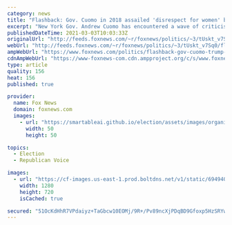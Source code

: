 ```yaml
---
category: news
title: "Flashback: Gov. Cuomo in 2018 assailed 'disrespect for women' by 'sexist and disgusting' Trump administration"
excerpt: "New York Gov. Andrew Cuomo has encountered a wave of criticism as multiple allegations that he made unwanted sexual advances have surfaced in recent days. "
publishedDateTime: 2021-03-03T10:03:33Z
originalUrl: "http://feeds.foxnews.com/~r/foxnews/politics/~3/tUskt_v7Sq0/flashback-gov-cuomo-trump-disrespect-women"
webUrl: "http://feeds.foxnews.com/~r/foxnews/politics/~3/tUskt_v7Sq0/flashback-gov-cuomo-trump-disrespect-women"
ampWebUrl: "https://www.foxnews.com/politics/flashback-gov-cuomo-trump-disrespect-women.amp"
cdnAmpWebUrl: "https://www-foxnews-com.cdn.ampproject.org/c/s/www.foxnews.com/politics/flashback-gov-cuomo-trump-disrespect-women.amp"
type: article
quality: 156
heat: 156
published: true

provider:
  name: Fox News
  domain: foxnews.com
  images:
    - url: "https://smartableai.github.io/election/assets/images/organizations/foxnews.com-50x50.jpg"
      width: 50
      height: 50

topics:
  - Election
  - Republican Voice

images:
  - url: "https://cf-images.us-east-1.prod.boltdns.net/v1/static/694940094001/c8cee078-4cf1-4f71-b6c7-8a1e5d1a3233/21f457fd-bc4f-4d32-a8ba-e6c17d461d40/1280x720/match/image.jpg"
    width: 1280
    height: 720
    isCached: true

secured: "51OcKdHhR7VPdaiyz+TaGbcw10EOMj/9R+/Pv89ncXjPDqBD9Gfoxp5HzSRYwMG9GaVhm/aCJPCsDCX0i5dTUVIY4TYZdP6VWze5L3lAHwwsdLe/prISOZHvQoqGYq7Vd3B7YCf3wG+F8m6hXw36tzq4suJrNt5Xuk2bZX+EhgXjh5+/tzyu5mu0rK/sOJlosZ5OOzpj/0AqJu76QK8d/2CdhzabBQK8U+V+unm9MjhLXU8v26+nT3ZRR8Xmt1J5O59KXqSX/wKkixmvMzQoomAiX0ADTSliAbcXee9vRsrMwnGBjsKgwejEDZ4L207wf3kmXWffjKKVQ0E4PQndkgWPqvUyA/WvalErDdML9Is=;gW8oMQ07J+TyplNXYt4udw=="
---
```


